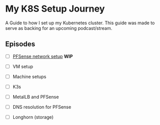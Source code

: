 My K8S Setup Journey
================================================

A Guide to how I set up my Kubernetes cluster. This guide was made to serve as backing for an upcoming podcast/stream.

Episodes
---------------
* [ ] [PFSense network setup](/PFSense%20K8S%20Network.md) **WIP**
* [ ] VM setup
* [ ] Machine setups
* [ ] K3s
* [ ] MetalLB and PFSense
* [ ] DNS resolution for PFSense
* [ ] Longhorn (storage)




